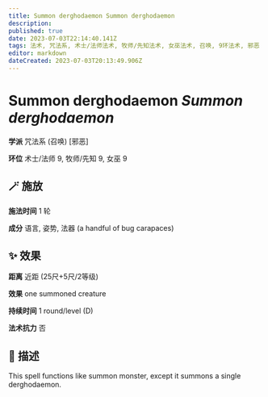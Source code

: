 ```yaml
---
title: Summon derghodaemon Summon derghodaemon
description: 
published: true
date: 2023-07-03T22:14:40.141Z
tags: 法术, 咒法系, 术士/法师法术, 牧师/先知法术, 女巫法术, 召唤, 9环法术, 邪恶
editor: markdown
dateCreated: 2023-07-03T20:13:49.906Z
---
```


# **Summon derghodaemon** *Summon derghodaemon*

**学派** 咒法系 (召唤) \[邪恶\] 

**环位** 术士/法师 9, 牧师/先知 9, 女巫 9

## 🪄 施放

**施法时间** 1 轮

**成分** 语言, 姿势, 法器 (a handful of bug carapaces)

## ✨ 效果  

**距离** 近距 (25尺+5尺/2等级) 

**效果** one summoned creature 

**持续时间** 1 round/level (D) 

**法术抗力** 否

## 📖 描述

This spell functions like summon monster, except it summons a single derghodaemon.
    